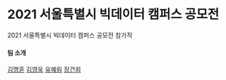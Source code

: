 # 2021 서울특별시 빅데이터 캠퍼스 공모전
2021 서울특별시 빅데이터 캠퍼스 공모전 참가작

#### 팀 소개

[김명훈](https://github.com/minghoona) [김영욱](https://github.com/kjfms) [유혜림](https://github.com/YuHyeRim) [장건희](https://github.com/kuma987)
